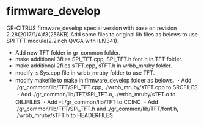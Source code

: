 # firmware_develop
GR-CITRUS firmware_develop special version with base on revision 2.28(2017/1/4)f3(256KB)
Add some files to original lib files as belows to use SPI TFT module(2.2inch QVGA with ILI9341).
* Add new TFT folder in gr_common folder.
* make additional 3files SPI_TFT.cpp, SPI_TFT.h font.h in TFT folder.
* make additional 2files sTFT.cpp, sTFT.h in wrbb_mruby folder.
* modify ｓSys.cpp file in wrbb_mruby folder to use TFT.
* modify makefile to make in firmware_develop folder as belows.
  ・Add ./gr_common/lib/TFT/SPI_TFT.cpp, ./wrbb_mruby/sTFT.cpp to SRCFILES
  ・Add ./gr_common/lib/TFT/SPI_TFT.o, ./wrbb_mruby/sTFT.o to  OBJFILES
  ・Add -I./gr_common/lib/TFT to CCINC
  ・Add ./gr_common/lib/TFT/SPI_TFT.h and ./gr_common/lib/TFT/font.h, ./wrbb_mruby/sTFT.h to HEADERFILES
